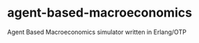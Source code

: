 agent-based-macroeconomics
==========================

Agent Based Macroeconomics simulator written in Erlang/OTP

